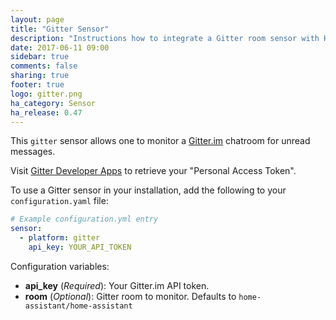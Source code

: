 ```yaml
---
layout: page
title: "Gitter Sensor"
description: "Instructions how to integrate a Gitter room sensor with Home Assistant"
date: 2017-06-11 09:00
sidebar: true
comments: false
sharing: true
footer: true
logo: gitter.png
ha_category: Sensor
ha_release: 0.47
---
```



This `gitter` sensor allows one to monitor a [Gitter.im](https://gitter.im) chatroom for unread messages.

Visit [Gitter Developer Apps](https://developer.gitter.im/apps) to retrieve your "Personal Access Token".

To use a Gitter sensor in your installation, add the following to your `configuration.yaml` file:

```yaml
# Example configuration.yml entry
sensor:
  - platform: gitter
    api_key: YOUR_API_TOKEN
```

Configuration variables:

- **api_key** (*Required*): Your Gitter.im API token.
- **room** (*Optional*): Gitter room to monitor. Defaults to `home-assistant/home-assistant`

